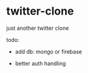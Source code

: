 # twitter-clone
just another twitter clone

todo:

+ add db: mongo or firebase
  
+ better auth handling
